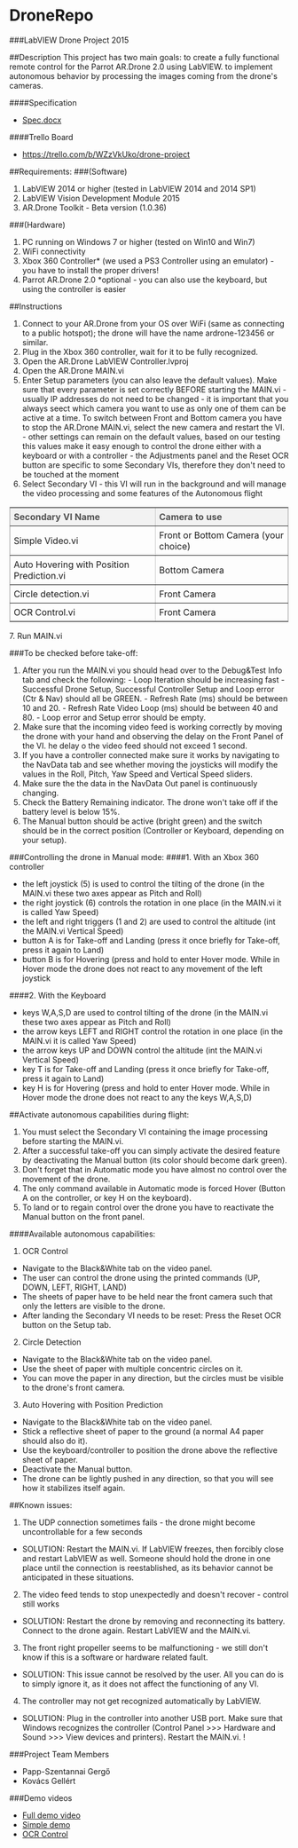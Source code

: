 # DroneRepo
###LabVIEW Drone Project 2015



##Description
This project has two main goals:
to create a fully functional remote control for the Parrot AR.Drone 2.0 using LabVIEW.
to implement autonomous behavior by processing the images coming from the drone's cameras.

####Specification
- <a href="https://www.dropbox.com/s/dtis5fgdqgg10c3/Spec.docx?dl=0">Spec.docx</a>

####Trello Board
- https://trello.com/b/WZzVkUko/drone-project



##Requirements:
###(Software)
  1. LabVIEW 2014 or higher (tested in LabVIEW 2014 and 2014 SP1)
  2. LabVIEW Vision Development Module 2015
  3. AR.Drone Toolkit - Beta version (1.0.36)

###(Hardware)
  1. PC running on Windows 7 or higher (tested on Win10 and Win7)
  2. WiFi connectivity
  3. Xbox 360 Controller* (we used a PS3 Controller using an emulator) - you have to install the proper drivers!
  4. Parrot AR.Drone 2.0
*optional - you can also use the keyboard, but using the controller is easier



##Instructions
  1. Connect to your AR.Drone from your OS over WiFi (same as connecting to a public hotspot); the drone will have the name ardrone-123456 or similar.
  2. Plug in the Xbox 360 controller, wait for it to be fully recognized.
  3. Open the AR.Drone LabVIEW Controller.lvproj
  4. Open the AR.Drone MAIN.vi
  5. Enter Setup parameters (you can also leave the default values). Make sure that every parameter is set correctly BEFORE starting the MAIN.vi
    - usually IP addresses do not need to be changed
    - it is important that you always seect which camera you want to use as only one of them can be active at a time. To switch between Front and Bottom camera you have to stop the AR.Drone MAIN.vi, select the new camera and restart the VI.
    - other settings can remain on the default values, based on our testing this values make it easy enough to control the drone either with a keyboard or with a controller
    - the Adjustments panel and the Reset OCR button are specific to some Secondary VIs, therefore they don't need to be touched at the moment
  6. Select Secondary VI - this VI will run in the background and will manage the video processing and some features of the Autonomous flight
  <table border="1" class="jiveBorder" style="border: 1px solid #c6c6c6; width: 100%;">
<tbody>
<tr><th style="text-align: left; background-color: #f2f2f2; color: #505050; padding: 6px;" valign="middle"><strong>Secondary VI Name<br /></strong></th><th style="text-align: left; background-color: #f2f2f2; color: #505050; padding: 6px;" valign="middle"><strong>Camera to use<br /></strong></th></tr>
<tr>
<td style="padding: 6px;">Simple Video.vi</td>
<td style="padding: 6px;">Front or Bottom Camera (your choice)</td>
</tr>
<tr>
<td style="padding: 6px;">Auto Hovering with Position Prediction.vi</td>
<td style="padding: 6px;">Bottom Camera</td>
</tr>
<tr>
<td style="padding: 6px;">Circle detection.vi</td>
<td style="padding: 6px;">Front Camera</td>
</tr>
<tr>
<td style="padding: 6px;">OCR Control.vi</td>
<td style="padding: 6px;">Front Camera</td>
</tr>
</tbody>
</table>
  7. Run MAIN.vi

###To be checked before take-off:
  1. After you run the MAIN.vi you should head over to the Debug&Test Info tab and check the following:
    - Loop Iteration should be increasing fast
    - Successful Drone Setup, Successful Controller Setup and Loop error (Ctr & Nav) should all be GREEN.
    - Refresh Rate (ms) should be between 10 and 20.
    - Refresh Rate Video Loop (ms) should be between 40 and 80.
    - Loop error and Setup error should be empty.
  2. Make sure that the incoming video feed is working correctly by moving the drone with your hand and observing the delay on the Front Panel of the VI. he delay o the video feed should not exceed 1 second.
  3. If you have a controller connected make sure it works by navigating to the NavData tab and see whether moving the joysticks will modify the values in the Roll, Pitch, Yaw Speed and Vertical Speed sliders.
  4. Make sure the the data in the NavData Out panel is continuously changing.
  5. Check the Battery Remaining indicator. The drone won't take off if the battery level is below 15%.
  6. The Manual button should be active (bright green) and the switch should be in the correct position (Controller or Keyboard, depending on your setup).

###Controlling the drone in Manual mode:
####1. With an Xbox 360 controller
- the left joystick (5) is used to control the tilting of the drone (in the MAIN.vi these two axes appear as Pitch and Roll)
- the right joystick (6) controls the rotation in one place (in the MAIN.vi it is called Yaw Speed)
- the left and right triggers (1 and 2) are used to control the altitude (int the MAIN.vi Vertical Speed)
- button A is for Take-off and Landing (press it once briefly for Take-off, press it again to Land)
- button B is for Hovering (press and hold to enter Hover mode. While in Hover mode the drone does not react to any movement of the left joystick

####2. With the Keyboard
- keys W,A,S,D are used to control tilting of the drone (in the MAIN.vi these two axes appear as Pitch and Roll)
- the arrow keys LEFT and RIGHT control the rotation in one place (in the MAIN.vi it is called Yaw Speed)
- the arrow keys UP and DOWN control the altitude (int the MAIN.vi Vertical Speed)
- key T is for Take-off and Landing (press it once briefly for Take-off, press it again to Land)
- key H is for Hovering (press and hold to enter Hover mode. While in Hover mode the drone does not react to any the keys W,A,S,D)

##Activate autonomous capabilities during flight:
1. You must select the Secondary VI containing the image processing  before starting the MAIN.vi.
2. After a successful take-off you can simply activate the desired feature by deactivating the Manual button (its color should become dark green).
3. Don't forget that in Automatic mode you have almost no control over the movement of the drone.
4. The only command available in Automatic mode is forced Hover (Button A on the controller, or key H on the keyboard).
5. To land or to regain control over the drone you have to reactivate the Manual button on the front panel.



####Available autonomous capabilities:
1. OCR Control
  - Navigate to the Black&White tab on the video panel.
  - The user can control the drone using the printed commands (UP, DOWN, LEFT, RIGHT, LAND)
  - The sheets of paper have to be held near the front camera such that only the letters are visible to the drone.
  - After landing the Secondary VI needs to be reset: Press the Reset OCR button on the Setup tab.
2. Circle Detection
  - Navigate to the Black&White tab on the video panel.
  - Use the sheet of paper with multiple concentric circles on it.
  - You can move the paper in any direction, but the circles must be visible to the drone's front camera.
3. Auto Hovering with Position Prediction
  - Navigate to the Black&White tab on the video panel.
  - Stick a reflective sheet of paper to the ground (a normal A4 paper should also do it).
  - Use the keyboard/controller to position the drone above the reflective sheet of paper.
  - Deactivate the Manual button.
  - The drone can be lightly pushed in any direction, so that you will see how it stabilizes itself again.



##Known issues:
1. The UDP connection sometimes fails - the drone might become uncontrollable for a few seconds
 - SOLUTION: Restart the MAIN.vi. If LabVIEW freezes, then forcibly close and restart LabVIEW as well. Someone should hold the drone in one place until the connection is reestablished, as its behavior cannot be anticipated in these situations.
2. The video feed tends to stop unexpectedly and doesn't recover - control still works
 - SOLUTION: Restart the drone by removing and reconnecting its battery. Connect to the drone again. Restart LabVIEW and the MAIN.vi.
3. The front right propeller seems to be malfunctioning - we still don't know if this is a software or hardware related fault.
 - SOLUTION: This issue cannot be resolved by the user. All you can do is to simply ignore it, as it does not affect the functioning of any VI.
4. The controller may not get recognized automatically by LabVIEW.
 - SOLUTION: Plug in the controller into another USB port. Make sure that Windows recognizes the controller (Control Panel >>> Hardware and Sound >>> View devices and printers). Restart the MAIN.vi. !



###Project Team Members
- Papp-Szentannai Gergő
- Kovács Gellért

###Demo videos
<ul>
<li><a href="http://www.youtube.com/watch?v=VW7FCKOND3c">Full demo video</a>​</li>
<li><a href="https://www.youtube.com/watch?v=XA508uYLoWA">Simple demo</a>​</li>
<li><a href="http://www.youtube.com/watch?v=MN7B-gMkJrs" style="text-decoration: underline;">OCR Control</a></li>
</ul>
